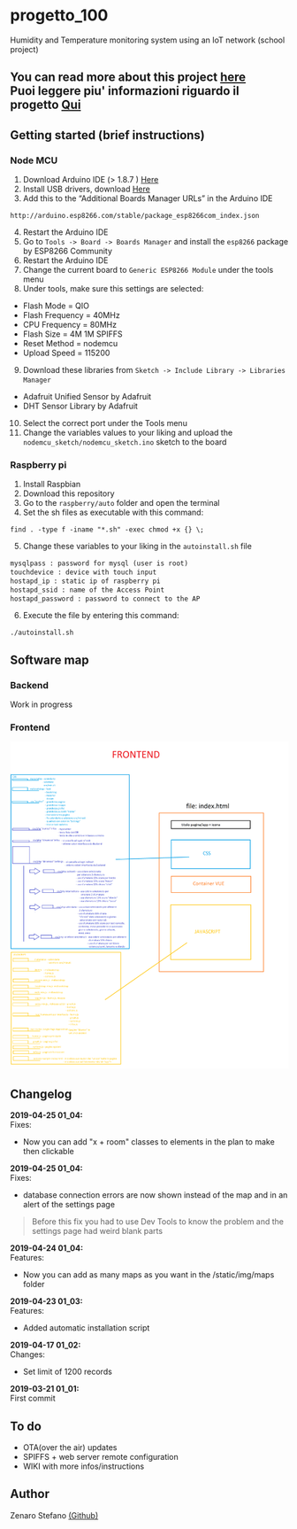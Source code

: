 # progetto_100
Humidity and Temperature monitoring system using an IoT network (school project)

You can read more about this project [here](https://github.com/mario33881/progetto_100/wiki) <br />
Puoi leggere piu' informazioni riguardo il progetto [Qui](https://github.com/mario33881/progetto_100/wiki)
---

## Getting started (brief instructions)

### Node MCU

1. Download Arduino IDE (> 1.8.7 ) [Here](https://www.arduino.cc/en/Main/Software)
2. Install USB drivers, download [Here](https://www.silabs.com/products/mcu/Pages/USBtoUARTBridgeVCPDrivers.aspx)
3. Add this to the “Additional Boards Manager URLs” in the Arduino IDE
```
http://arduino.esp8266.com/stable/package_esp8266com_index.json
```
4. Restart the Arduino IDE
5. Go to ```Tools -> Board -> Boards Manager``` and install the ```esp8266``` package by ESP8266 Community
6. Restart the Arduino IDE
7. Change the current board to ```Generic ESP8266 Module``` under the tools menu
8. Under tools, make sure this settings are selected:
* Flash Mode = QIO
* Flash Frequency = 40MHz
* CPU Frequency = 80MHz
* Flash Size = 4M 1M SPIFFS
* Reset Method = nodemcu
* Upload Speed = 115200
9. Download these libraries from ```Sketch -> Include Library -> Libraries Manager```
* Adafruit Unified Sensor by Adafruit
* DHT Sensor Library by Adafruit
10. Select the correct port under the Tools menu
11. Change the variables values to your liking and upload the ```nodemcu_sketch/nodemcu_sketch.ino``` sketch to the board

### Raspberry pi

1. Install Raspbian
2. Download this repository
3. Go to the ```raspberry/auto``` folder and open the terminal
4. Set the sh files as executable with this command:
```
find . -type f -iname "*.sh" -exec chmod +x {} \;
```
5. Change these variables to your liking in the ```autoinstall.sh``` file
```
mysqlpass : password for mysql (user is root)
touchdevice : device with touch input
hostapd_ip : static ip of raspberry pi
hostapd_ssid : name of the Access Point
hostapd_password : password to connect to the AP
```
6. Execute the file by entering this command:
```
./autoinstall.sh
```

## Software map

### Backend
Work in progress
### Frontend
![](https://github.com/mario33881/progetto_100/blob/master/images/frontend.png)

## Changelog

**2019-04-25 01_04:** <br/>
Fixes:
* Now you can add "x + room" classes to elements in the plan to make then clickable

**2019-04-25 01_04:** <br/>
Fixes:
* database connection errors are now shown instead of the map and in an alert of the settings page
> Before this fix you had to use Dev Tools to know the problem and the settings page had weird blank parts

**2019-04-24 01_04:** <br/>
Features:
* Now you can add as many maps as you want in the /static/img/maps folder

**2019-04-23 01_03:** <br/>
Features:
* Added automatic installation script

**2019-04-17 01_02:** <br/>
Changes:
* Set limit of 1200 records

**2019-03-21 01_01:** <br/>
First commit

## To do
* OTA(over the air) updates
* SPIFFS + web server remote configuration
* WIKI with more infos/instructions

## Author
Zenaro Stefano [(Github)](https://github.com/mario33881)
